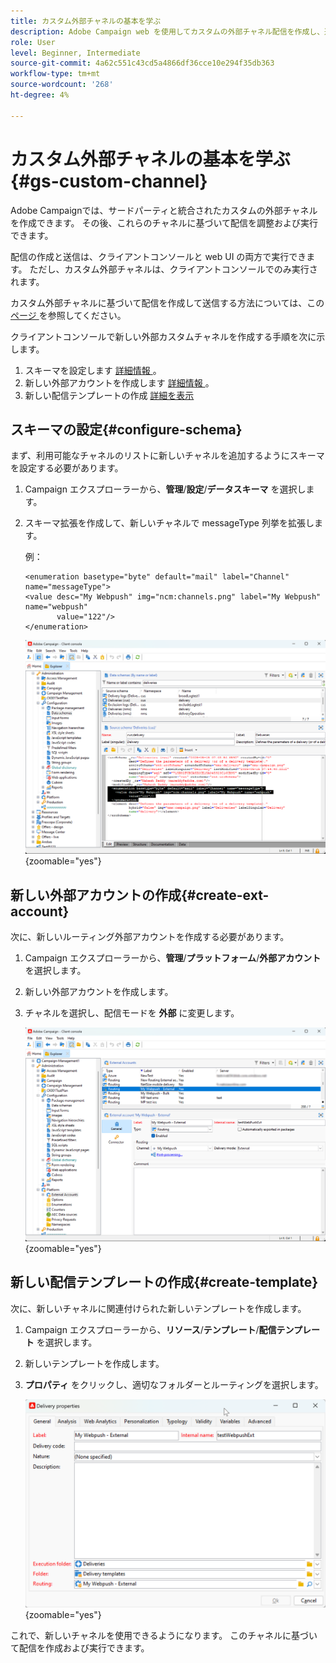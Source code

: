 ```yaml
---
title: カスタム外部チャネルの基本を学ぶ
description: Adobe Campaign web を使用してカスタムの外部チャネル配信を作成し、送信する方法について説明します
role: User
level: Beginner, Intermediate
source-git-commit: 4a62c551c43cd5a4866df36cce10e294f35db363
workflow-type: tm+mt
source-wordcount: '268'
ht-degree: 4%

---
```



# カスタム外部チャネルの基本を学ぶ {#gs-custom-channel}

Adobe Campaignでは、サードパーティと統合されたカスタムの外部チャネルを作成できます。 その後、これらのチャネルに基づいて配信を調整および実行できます。

配信の作成と送信は、クライアントコンソールと web UI の両方で実行できます。 ただし、カスタム外部チャネルは、クライアントコンソールでのみ実行されます。

カスタム外部チャネルに基づいて配信を作成して送信する方法については、この [ ページ ](https://experienceleague.adobe.com/docs/campaign-web/v8/msg/gs-custom-channel.html) を参照してください。

クライアントコンソールで新しい外部カスタムチャネルを作成する手順を次に示します。

1. スキーマを設定します [ 詳細情報 ](#configure-schema)。
1. 新しい外部アカウントを作成します [ 詳細情報 ](#create-ext-account)。
1. 新しい配信テンプレートの作成 [ 詳細を表示 ](#create-template)

## スキーマの設定{#configure-schema}

まず、利用可能なチャネルのリストに新しいチャネルを追加するようにスキーマを設定する必要があります。

1. Campaign エクスプローラーから、**管理**/**設定**/**データスキーマ** を選択します。

1. スキーマ拡張を作成して、新しいチャネルで messageType 列挙を拡張します。

   例：

   ```
   <enumeration basetype="byte" default="mail" label="Channel" name="messageType">
   <value desc="My Webpush" img="ncm:channels.png" label="My Webpush" name="webpush"
          value="122"/>
   </enumeration>
   ```

   ![](assets/cus-schema.png){zoomable="yes"}

## 新しい外部アカウントの作成{#create-ext-account}

次に、新しいルーティング外部アカウントを作成する必要があります。

1. Campaign エクスプローラーから、**管理**/**プラットフォーム**/**外部アカウント** を選択します。

1. 新しい外部アカウントを作成します。

1. チャネルを選択し、配信モードを **外部** に変更します。

   ![](assets/cus-ext-account.png){zoomable="yes"}

## 新しい配信テンプレートの作成{#create-template}

次に、新しいチャネルに関連付けられた新しいテンプレートを作成します。

1. Campaign エクスプローラーから、**リソース**/**テンプレート**/**配信テンプレート** を選択します。

1. 新しいテンプレートを作成します。

1. **プロパティ** をクリックし、適切なフォルダーとルーティングを選択します。

   ![](assets/cus-template.png){zoomable="yes"}

これで、新しいチャネルを使用できるようになります。 このチャネルに基づいて配信を作成および実行できます。


